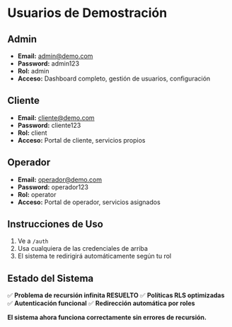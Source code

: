 
# Usuarios de Demostración

## Admin
- **Email:** admin@demo.com
- **Password:** admin123
- **Rol:** admin
- **Acceso:** Dashboard completo, gestión de usuarios, configuración

## Cliente
- **Email:** cliente@demo.com  
- **Password:** cliente123
- **Rol:** client
- **Acceso:** Portal de cliente, servicios propios

## Operador
- **Email:** operador@demo.com
- **Password:** operador123
- **Rol:** operator
- **Acceso:** Portal de operador, servicios asignados

## Instrucciones de Uso

1. Ve a `/auth` 
2. Usa cualquiera de las credenciales de arriba
3. El sistema te redirigirá automáticamente según tu rol

## Estado del Sistema

✅ **Problema de recursión infinita RESUELTO**
✅ **Políticas RLS optimizadas** 
✅ **Autenticación funcional**
✅ **Redirección automática por roles**

**El sistema ahora funciona correctamente sin errores de recursión.**
